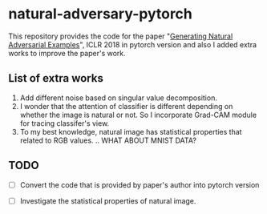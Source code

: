 # natural-adversary-pytorch

This repository provides the code for the paper "[Generating Natural Adversarial Examples](https://arxiv.org/abs/1710.11342)", ICLR 2018 in pytorch version and also I added extra works to improve the paper's work.

## List of extra works
1. Add different noise based on singular value decomposition.
2. I wonder that the attention of classifier is different depending on whether the image is natural or not. So I incorporate Grad-CAM module for tracing classifer's view.
3. To my best knowledge, natural image has statistical properties that related to RGB values. .. WHAT ABOUT MNIST DATA?

## TODO
- [ ] Convert the code that is provided by paper's author into pytorch version
- [ ] Investigate the statistical properties of natural image.
 
